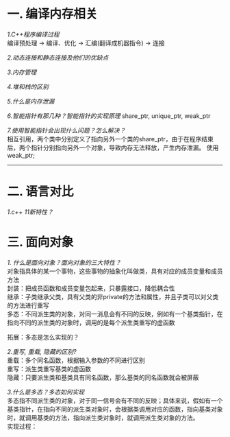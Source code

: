 # 一. 编译内存相关
*1.C++程序编译过程*  
编译预处理 -> 编译、优化 -> 汇编(翻译成机器指令) -> 连接

*2.动态连接和静态连接及他们的优缺点*  



*3.内存管理*



*4.堆和栈的区别*


*5.什么是内存泄漏*


*6.智能指针有那几种？智能指针的实现原理*
share_ptr, unique_ptr, weak_ptr

*7.使用智能指针会出现什么问题？怎么解决？*  
相互引用，两个类中分别定义了指向另外一个类的share_ptr，由于在程序结束后，两个指针分别指向另外一个对象，导致内存无法释放，产生内存泄漏。
使用weak_ptr;

---
# 二. 语言对比
*1.c++ 11新特性？*


# 三. 面向对象
*1. 什么是面向对象？面向对象的三大特性？*  
对象指具体的某一个事物，这些事物的抽象化叫做类，具有对应的成员变量和成员方法  
封装：把成员函数和成员变量包起来，只暴露接口，降低耦合性  
继承：子类继承父类，具有父类的非private的方法和属性，并且子类可以对父类的方法进行重写  
多态：不同派生类的对象，对同一消息会有不同的反映，例如有一个基类指针，在指向不同的派生类的对象时，调用的是每个派生类重写的虚函数    

拓展：多态是怎么实现的？

*2.重写, 重载, 隐藏的区别?*  
重载：多个同名函数，根据输入参数的不同进行区别  
重写：派生类重写基类的虚函数  
隐藏：只要派生类和基类具有同名函数，那么基类的同名函数就会被屏蔽    

*3.什么是多态？多态如何实现*  
多态指不同派生类的对象，对于同一信号会有不同的反映；具体来说，假如有一个基类指针，在指向不同的派生类对象时，会根据类调用对应的函数，指向基类对象时，就调用基类的方法，指向派生类对象时，就调用派生类对象的方法。  
实现过程：  
